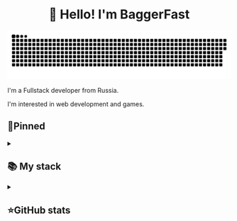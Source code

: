<h1 align="center">👋 Hello! I'm BaggerFast </h1>

<p align="center">
 <img width="600" src="https://github.com/BaggerFast/BaggerFast/raw/main/assets/github-snake.svg" alt="snake"/>
</p>


I'm a Fullstack developer from Russia.

I'm interested in web development and games.

## 📌Pinned


<details align="left">
  <summary><h2><b>📚 My stack</b></h2></summary>
  <p>
    <h3>Langs</h3>
    <img src="https://skillicons.dev/icons?i=html,css,js,ts,nodejs,php,go,kotlin,java,py,lua" />
    <h3>Frameworks / Tools</h3>
    <img src="https://skillicons.dev/icons?i=windows,linux,apple,git,githubactions,react,django,docker,graphql,postgres,gradle" />
    <h3>Software</h3>
    <img src="https://skillicons.dev/icons?i=vscode,visualstudio,sublime,stackoverflow,replit" />
    <br>
  </p>
</details>


<details align="left">
  <summary><h2><b>⭐GitHub stats</b></h2></summary>
  <p>
   <img src="https://github-readme-stats.vercel.app/api/top-langs/?username=BaggerFast&theme=dracula&layout=compact&hide_border=true&bg_color=00000000" />
   <br>
   <img src="https://github-readme-stats.vercel.app/api?username=BaggerFast&count_private=true&show_icons=true&theme=dracula&hide_border=true&bg_color=00000000" />
    <br>
  </p>
</details>
